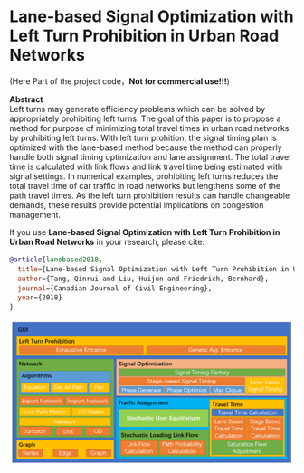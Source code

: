 # Lane-based Signal Optimization with Left Turn Prohibition in Urban Road Networks
(Here Part of the project code，**Not for commercial use!!!**)  

**Abstract**  
Left turns may generate efficiency problems which can be solved by appropriately prohibiting left turns. The goal of this paper is to propose a method for purpose of minimizing total travel times in urban road networks by prohibiting left turns. With left turn prohition, the signal timing plan is optimized with the lane-based method because the method can properly handle both signal timing optimization and lane assignment. The total travel time is calculated with link flows and link travel time being estimated with signal settings. In numerical examples, prohibiting left turns reduces the total travel time of car traffic in road networks but lengthens some of the path travel times. As the left turn prohibition results can handle changeable demands, these results provide potential implications on congestion management.


If you use **Lane-based Signal Optimization with Left Turn Prohibition in Urban Road Networks** in your research, please cite:
```bibtex
@article{lanebased2018,
  title={Lane-based Signal Optimization with Left Turn Prohibition in Urban Road Networks},
  author={Tang, Qinrui and Liu, Huijun and Friedrich, Bernhard},
  journal={Canadian Journal of Civil Engineering},
  year={2018}
}
```
<p align="center">
<img src="https://github.com/ansleliu/SocialCarsLeftTurnProhibition/blob/master/SCLTP.PNG" />
</p>
